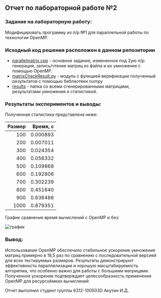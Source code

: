 ## Отчет по лабораторной работе №2 

### Задание на лабораторную работу: 
Модифицировать программу из л/р №1 для параллельной работы по
технологии OpenMP.

### Исходный код решения расположен в данном репозитории
* [parallelmatrix.cpp](parallelmatrix.cpp) - основное задание, измененное под 2ую л/р: генерация, запись/чтение матриц из файла и их умножение с помощью OpenMP.
* [matrixCheckResult.py](matrixCheckResult.py) - модуль с функцией верификации полученный результатов с помощью библиотеки numpy
* [results](results) - папка со всеми сгенерированными матрицами, результатами умножения и статистикой.

### Результаты экспериментов и выводы: 
Полученная статистика представлена ниже: 

|Размер|Время, с|
|------------:|-------:|
|100|	0.000893|
|200|	0.007011|
|300|	0.024354|
|400|	0.056332|
|500|	0.109868|
|600|	0.192806|
|700|	0.302239|
|800|	0.451640|
|900|	0.636486|
|1000| 0.879351|

График сравнения время вычислений с OpenMP и без: 

![график]([lab2/график.png](https://github.com/Darktezi/parallelmatrix/blob/main/lab2/%D0%B3%D1%80%D0%B0%D1%84%D0%B8%D0%BA.png))

### Вывод:
 Использование OpenMP обеспечило стабильное ускорение умножения матриц примерно в 18,5 раз по сравнению с последовательной версией для всех тестируемых размеров. Результаты демонстрируют эффективность параллелизации и хорошую масштабируемость алгоритма, что особенно важно для работы с большими матрицами. Полученное ускорение подтверждает целесообразность применения OpenMP для ресурсоёмких вычислений

 Отчет выполнил студент группы 6312-100503D Акутин И.Д.
